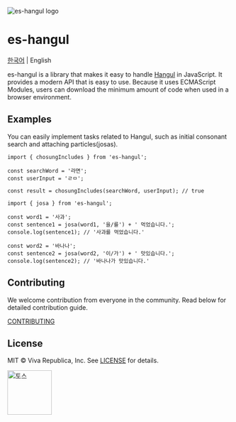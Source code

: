 ![es-hangul logo](https://github.com/toss/es-hangul/assets/69495129/433ddc8c-b32d-4c4c-8b60-5cc9cbe315d3)

# es-hangul

[한국어](https://github.com/toss/es-hangul/blob/main/README.md) | English

es-hangul is a library that makes it easy to handle [Hangul](https://en.wikipedia.org/wiki/Hangul) in JavaScript. It provides a modern API that is easy to use. Because it uses ECMAScript Modules, users can download the minimum amount of code when used in a browser environment.

## Examples

You can easily implement tasks related to Hangul, such as initial consonant search and attaching particles(josas).

```tsx
import { chosungIncludes } from 'es-hangul';

const searchWord = '라면';
const userInput = 'ㄹㅁ';

const result = chosungIncludes(searchWord, userInput); // true
```

```tsx
import { josa } from 'es-hangul';

const word1 = '사과';
const sentence1 = josa(word1, '을/를') + ' 먹었습니다.';
console.log(sentence1); // '사과를 먹었습니다.'

const word2 = '바나나';
const sentence2 = josa(word2, '이/가') + ' 맛있습니다.';
console.log(sentence2); // '바나나가 맛있습니다.'
```

## Contributing

We welcome contribution from everyone in the community. Read below for detailed contribution guide.

[CONTRIBUTING](https://github.com/toss/es-hangul/blob/main/.github/CONTRIBUTING.md)

## License

MIT © Viva Republica, Inc. See [LICENSE](https://github.com/toss/es-hangul/blob/main/LICENSE) for details.

<a title="토스" href="https://toss.im">
  <picture>
    <source media="(prefers-color-scheme: dark)" srcset="https://static.toss.im/logos/png/4x/logo-toss-reverse.png">
    <img alt="토스" src="https://static.toss.im/logos/png/4x/logo-toss.png" width="100">
  </picture>
</a>
